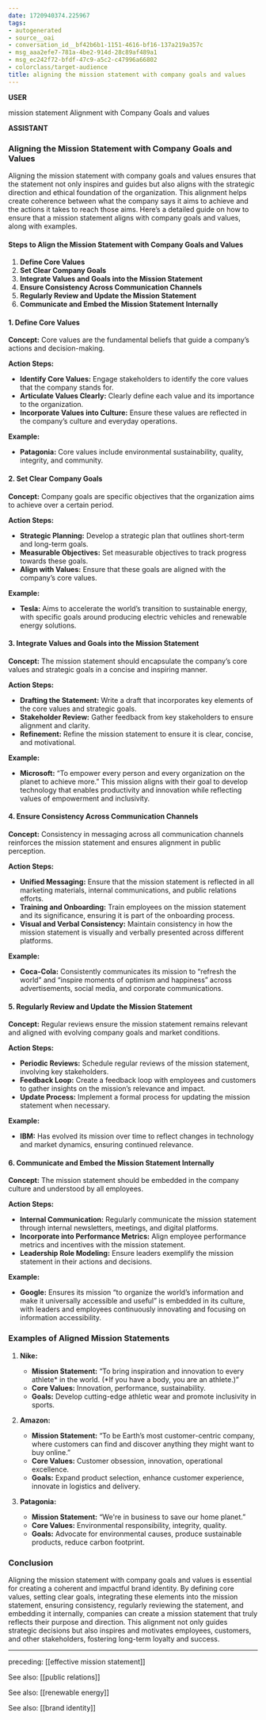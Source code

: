 ```yaml
---
date: 1720940374.225967
tags:
- autogenerated
- source__oai
- conversation_id__bf42b6b1-1151-4616-bf16-137a219a357c
- msg_aaa2efe7-781a-4be2-914d-28c89af489a1
- msg_ec242f72-bfdf-47c9-a5c2-c47996a66802
- colorclass/target-audience
title: aligning the mission statement with company goals and values
---
```


**USER**

mission statement Alignment with Company Goals and values


**ASSISTANT**

### Aligning the Mission Statement with Company Goals and Values

Aligning the mission statement with company goals and values ensures that the statement not only inspires and guides but also aligns with the strategic direction and ethical foundation of the organization. This alignment helps create coherence between what the company says it aims to achieve and the actions it takes to reach those aims. Here’s a detailed guide on how to ensure that a mission statement aligns with company goals and values, along with examples.

#### Steps to Align the Mission Statement with Company Goals and Values

1. **Define Core Values**
2. **Set Clear Company Goals**
3. **Integrate Values and Goals into the Mission Statement**
4. **Ensure Consistency Across Communication Channels**
5. **Regularly Review and Update the Mission Statement**
6. **Communicate and Embed the Mission Statement Internally**

#### 1. **Define Core Values**

**Concept:** Core values are the fundamental beliefs that guide a company’s actions and decision-making.

**Action Steps:**
- **Identify Core Values:** Engage stakeholders to identify the core values that the company stands for.
- **Articulate Values Clearly:** Clearly define each value and its importance to the organization.
- **Incorporate Values into Culture:** Ensure these values are reflected in the company’s culture and everyday operations.

**Example:**
- **Patagonia:** Core values include environmental sustainability, quality, integrity, and community.

#### 2. **Set Clear Company Goals**

**Concept:** Company goals are specific objectives that the organization aims to achieve over a certain period.

**Action Steps:**
- **Strategic Planning:** Develop a strategic plan that outlines short-term and long-term goals.
- **Measurable Objectives:** Set measurable objectives to track progress towards these goals.
- **Align with Values:** Ensure that these goals are aligned with the company’s core values.

**Example:**
- **Tesla:** Aims to accelerate the world’s transition to sustainable energy, with specific goals around producing electric vehicles and renewable energy solutions.

#### 3. **Integrate Values and Goals into the Mission Statement**

**Concept:** The mission statement should encapsulate the company’s core values and strategic goals in a concise and inspiring manner.

**Action Steps:**
- **Drafting the Statement:** Write a draft that incorporates key elements of the core values and strategic goals.
- **Stakeholder Review:** Gather feedback from key stakeholders to ensure alignment and clarity.
- **Refinement:** Refine the mission statement to ensure it is clear, concise, and motivational.

**Example:**
- **Microsoft:** “To empower every person and every organization on the planet to achieve more.” This mission aligns with their goal to develop technology that enables productivity and innovation while reflecting values of empowerment and inclusivity.

#### 4. **Ensure Consistency Across Communication Channels**

**Concept:** Consistency in messaging across all communication channels reinforces the mission statement and ensures alignment in public perception.

**Action Steps:**
- **Unified Messaging:** Ensure that the mission statement is reflected in all marketing materials, internal communications, and public relations efforts.
- **Training and Onboarding:** Train employees on the mission statement and its significance, ensuring it is part of the onboarding process.
- **Visual and Verbal Consistency:** Maintain consistency in how the mission statement is visually and verbally presented across different platforms.

**Example:**
- **Coca-Cola:** Consistently communicates its mission to “refresh the world” and “inspire moments of optimism and happiness” across advertisements, social media, and corporate communications.

#### 5. **Regularly Review and Update the Mission Statement**

**Concept:** Regular reviews ensure the mission statement remains relevant and aligned with evolving company goals and market conditions.

**Action Steps:**
- **Periodic Reviews:** Schedule regular reviews of the mission statement, involving key stakeholders.
- **Feedback Loop:** Create a feedback loop with employees and customers to gather insights on the mission’s relevance and impact.
- **Update Process:** Implement a formal process for updating the mission statement when necessary.

**Example:**
- **IBM:** Has evolved its mission over time to reflect changes in technology and market dynamics, ensuring continued relevance.

#### 6. **Communicate and Embed the Mission Statement Internally**

**Concept:** The mission statement should be embedded in the company culture and understood by all employees.

**Action Steps:**
- **Internal Communication:** Regularly communicate the mission statement through internal newsletters, meetings, and digital platforms.
- **Incorporate into Performance Metrics:** Align employee performance metrics and incentives with the mission statement.
- **Leadership Role Modeling:** Ensure leaders exemplify the mission statement in their actions and decisions.

**Example:**
- **Google:** Ensures its mission “to organize the world’s information and make it universally accessible and useful” is embedded in its culture, with leaders and employees continuously innovating and focusing on information accessibility.

### Examples of Aligned Mission Statements

1. **Nike:**
   - **Mission Statement:** “To bring inspiration and innovation to every athlete* in the world. (*If you have a body, you are an athlete.)”
   - **Core Values:** Innovation, performance, sustainability.
   - **Goals:** Develop cutting-edge athletic wear and promote inclusivity in sports.

2. **Amazon:**
   - **Mission Statement:** “To be Earth’s most customer-centric company, where customers can find and discover anything they might want to buy online.”
   - **Core Values:** Customer obsession, innovation, operational excellence.
   - **Goals:** Expand product selection, enhance customer experience, innovate in logistics and delivery.

3. **Patagonia:**
   - **Mission Statement:** “We're in business to save our home planet.”
   - **Core Values:** Environmental responsibility, integrity, quality.
   - **Goals:** Advocate for environmental causes, produce sustainable products, reduce carbon footprint.

### Conclusion

Aligning the mission statement with company goals and values is essential for creating a coherent and impactful brand identity. By defining core values, setting clear goals, integrating these elements into the mission statement, ensuring consistency, regularly reviewing the statement, and embedding it internally, companies can create a mission statement that truly reflects their purpose and direction. This alignment not only guides strategic decisions but also inspires and motivates employees, customers, and other stakeholders, fostering long-term loyalty and success.


---

preceding: [[effective mission statement]]

See also: [[public relations]]


See also: [[renewable energy]]


See also: [[brand identity]]
